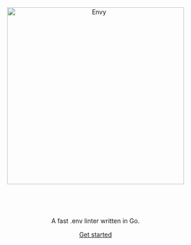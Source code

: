 ---
---

<div style="margin-left: auto; margin-right: auto; text-align: center;">
  <img style="margin-left: auto; margin-right: auto; width: 400px;" src="/brand-12aa3d337947e8a43819e8c2b119dd90.svg" alt="Envy" />
  <p style="padding-top: 60px;">A fast .env linter written in Go.</p>
  <a href="/about">Get started</a>
</div>
